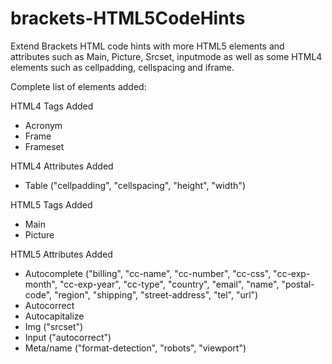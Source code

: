 brackets-HTML5CodeHints
=======================

Extend Brackets HTML code hints with more HTML5 elements and attributes such as Main, Picture, Srcset, inputmode as well as some HTML4 elements such as cellpadding, cellspacing and iframe.

Complete list of elements added:

HTML4 Tags Added
* Acronym
* Frame
* Frameset

HTML4 Attributes Added
* Table ("cellpadding", "cellspacing", "height", "width")

HTML5 Tags Added
* Main
* Picture

HTML5 Attributes Added
* Autocomplete ("billing", "cc-name", "cc-number", "cc-css", "cc-exp-month", "cc-exp-year", "cc-type", "country", "email", "name", "postal-code", "region", "shipping", "street-address", "tel", "url")
* Autocorrect
* Autocapitalize
* Img ("srcset")
* Input ("autocorrect")
* Meta/name ("format-detection", "robots", "viewport")
